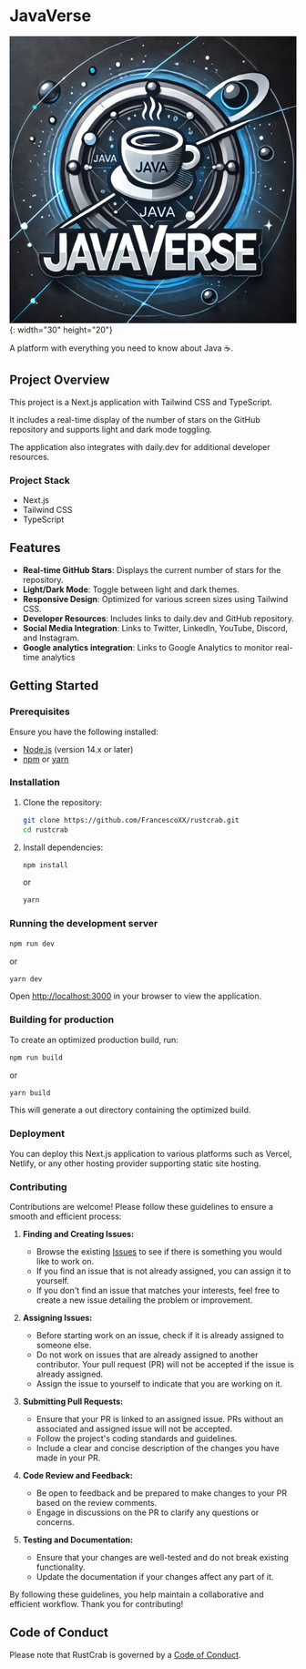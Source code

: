 # JavaVerse
![JavaVerse_picture](https://raw.githubusercontent.com/swa-aham/JavaVerse/main/public/logos/JavaVerse.webp){: width="30" height="20"}

A platform with everything you need to know about Java ☕.

## Project Overview

This project is a Next.js application with Tailwind CSS and TypeScript. 

It includes a real-time display of the number of stars on the GitHub repository and supports light and dark mode toggling. 

The application also integrates with daily.dev for additional developer resources.

### Project Stack
- Next.js
- Tailwind CSS
- TypeScript

## Features

- **Real-time GitHub Stars**: Displays the current number of stars for the repository.
- **Light/Dark Mode**: Toggle between light and dark themes.
- **Responsive Design**: Optimized for various screen sizes using Tailwind CSS.
- **Developer Resources**: Includes links to daily.dev and GitHub repository.
- **Social Media Integration**: Links to Twitter, LinkedIn, YouTube, Discord, and Instagram.
- **Google analytics integration**: Links to Google Analytics to monitor real-time analytics 

## Getting Started

### Prerequisites

Ensure you have the following installed:

- [Node.js](https://nodejs.org/) (version 14.x or later)
- [npm](https://www.npmjs.com/) or [yarn](https://yarnpkg.com/)

### Installation

1. Clone the repository:

   ```bash
   git clone https://github.com/FrancescoXX/rustcrab.git
   cd rustcrab
   ```

2. Install dependencies:

   ```bash
   npm install
   ```

   or

   ```bash
   yarn
   ```

### Running the development server

```bash
npm run dev
```

or

```bash
yarn dev
```

Open [http://localhost:3000](http://localhost:3000) in your browser to view the application.

### Building for production

To create an optimized production build, run:

```bash
npm run build
```

or

```bash
yarn build
```

This will generate a out directory containing the optimized build.

### Deployment

You can deploy this Next.js application to various platforms such as Vercel, Netlify, or any other hosting provider supporting static site hosting.


### Contributing
Contributions are welcome! Please follow these guidelines to ensure a smooth and efficient process:

1. **Finding and Creating Issues:**
   - Browse the existing [Issues](https://github.com/FrancescoXX/rustcrab/issues) to see if there is something you would like to work on.
   - If you find an issue that is not already assigned, you can assign it to yourself.
   - If you don't find an issue that matches your interests, feel free to create a new issue detailing the problem or improvement.

2. **Assigning Issues:**
   - Before starting work on an issue, check if it is already assigned to someone else.
   - Do not work on issues that are already assigned to another contributor. Your pull request (PR) will not be accepted if the issue is already assigned.
   - Assign the issue to yourself to indicate that you are working on it.

3. **Submitting Pull Requests:**
   - Ensure that your PR is linked to an assigned issue. PRs without an associated and assigned issue will not be accepted.
   - Follow the project's coding standards and guidelines.
   - Include a clear and concise description of the changes you have made in your PR.

4. **Code Review and Feedback:**
   - Be open to feedback and be prepared to make changes to your PR based on the review comments.
   - Engage in discussions on the PR to clarify any questions or concerns.

5. **Testing and Documentation:**
   - Ensure that your changes are well-tested and do not break existing functionality.
   - Update the documentation if your changes affect any part of it.

By following these guidelines, you help maintain a collaborative and efficient workflow. Thank you for contributing!

## Code of Conduct

Please note that RustCrab is governed by a [Code of Conduct](CODE_OF_CONDUCT.md).